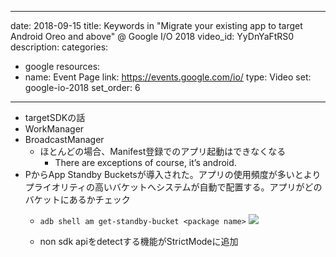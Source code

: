   ---
date: 2018-09-15
title: Keywords in "Migrate your existing app to target Android Oreo and above" @ Google I/O 2018
video_id: YyDnYaFtRS0
description:
categories:
  - google
resources:
  - name: Event Page
    link: https://events.google.com/io/
type: Video
set: google-io-2018
set_order: 6
---

  - targetSDKの話
  - WorkManager
  - BroadcastManager
    - ほとんどの場合、Manifest登録でのアプリ起動はできなくなる
      - There are exceptions of course, it’s android.
  - PからApp Standby Bucketsが導入された。アプリの使用頻度が多いとよりプライオリティの高いバケットへシステムが自動で配置する。アプリがどのバケットにあるかチェック
    - `adb shell am get-standby-bucket <package name>`
![](https://d2mxuefqeaa7sj.cloudfront.net/s_E12C2C69C7C0B5B2E55878BDB8D47C915E2A2792EF14835210D529340EBE2270_1527505884396_Screenshot+2018-05-28+20.10.57.png)

    - non sdk apiをdetectする機能がStrictModeに追加

